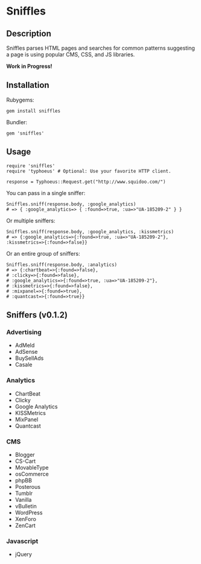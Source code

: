 # Sniffles
## Description
Sniffles parses HTML pages and searches for common patterns suggesting a page is using popular CMS, CSS, and JS libraries.

**Work in Progress!**

## Installation
Rubygems:

`gem install sniffles`

Bundler:

`gem 'sniffles'`

## Usage
    require 'sniffles'
    require 'typhoeus' # Optional: Use your favorite HTTP client.
    
    response = Typhoeus::Request.get("http://www.squidoo.com/")
    
You can pass in a single sniffer:

    Sniffles.sniff(response.body, :google_analytics) 
    # => { :google_analytics=> { :found=>true, :ua=>"UA-185209-2" } }

Or multiple sniffers:

    Sniffles.sniff(response.body, :google_analytics, :kissmetrics)
    # => {:google_analytics=>{:found=>true, :ua=>"UA-185209-2"}, :kissmetrics=>{:found=>false}}
    
Or an entire group of sniffers:

    Sniffles.sniff(response.body, :analytics)
    # => {:chartbeat=>{:found=>false},
    # :clicky=>{:found=>false},
    # :google_analytics=>{:found=>true, :ua=>"UA-185209-2"},
    # :kissmetrics=>{:found=>false},
    # :mixpanel=>{:found=>true},
    # :quantcast=>{:found=>true}}

## Sniffers (v0.1.2)
### Advertising
* AdMeld
* AdSense
* BuySellAds
* Casale

### Analytics
* ChartBeat
* Clicky
* Google Analytics
* KISSMetrics
* MixPanel
* Quantcast

### CMS
* Blogger
* CS-Cart
* MovableType
* osCommerce
* phpBB
* Posterous
* Tumblr
* Vanilla
* vBulletin
* WordPress
* XenForo
* ZenCart

### Javascript
* jQuery